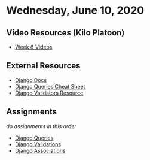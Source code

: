 Wednesday, June 10, 2020
====================
## Video Resources (Kilo Platoon)
- [Week 6 Videos](https://www.youtube.com/playlist?list=PLu0CiQ7bzwESE_xuMpC0g2vQu5RGIyknE)

## External Resources
* [Django Docs](https://docs.djangoproject.com/en/2.2/)
* [Django Queries Cheat Sheet](https://github.com/chrisdl/Django-QuerySet-Cheatsheet)
* [Django Validators Resource](https://docs.djangoproject.com/en/2.2/ref/validators/)

## Assignments
*do assignments in this order*
* [Django Queries](https://github.com/limaplatoon/django-Queries)
* [Django Validations](https://github.com/limaplatoon/django-validations)
* [Django Associations](https://github.com/limaplatoon/django-associations)

